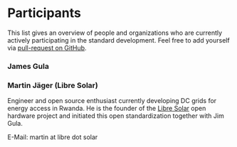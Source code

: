 # Participants

This list gives an overview of people and organizations who are currently actively participating in the standard development. Feel free to add yourself via [pull-request on GitHub](contributing.md).

### James Gula

### Martin Jäger (Libre Solar)

Engineer and open source enthusiast currently developing DC grids for energy access in Rwanda. He is the founder of the [Libre Solar](https://libre.solar) open hardware project and initiated this open standardization together with Jim Gula.

E-Mail: martin at libre dot solar
